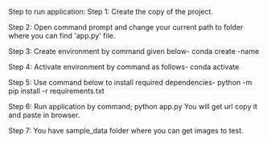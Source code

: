 Step to run application:
Step 1:	Create the copy of the project.

Step 2: Open command prompt and change your current path 
to folder where you can find 'app.py' file.

Step 3: Create environment by command given below-
conda create -name <environment name>
  
Step 4: Activate environment by command as follows-
conda activate <environment name>
  
Step 5: Use command below to install required dependencies-
python -m pip install -r requirements.txt
  
Step 6: Run application by command;
python app.py
You will get url copy it and paste in browser.
  
Step 7: You have sample_data folder where you can get images to test.
